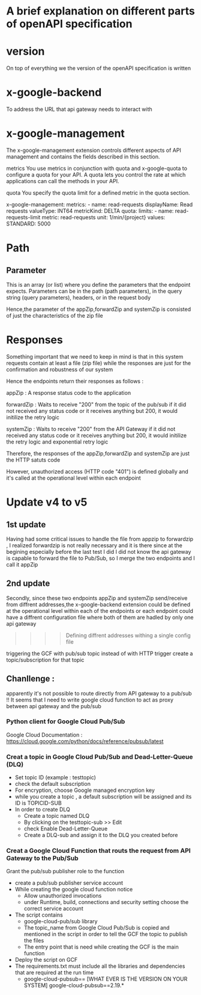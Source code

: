 # A brief explanation on different parts of openAPI specification
# version
On top of everything we the version of the openAPI specification is written

# x-google-backend
To address the URL that api gateway needs to interact with

# x-google-management
The x-google-management extension controls different aspects of API management and contains the fields described in this section.

metrics
You use metrics in conjunction with quota and x-google-quota to configure a quota for your API. A quota lets you control the rate at which applications can call the methods in your API. 

quota
You specify the quota limit for a defined metric in the quota section.

x-google-management:
  metrics:
    - name: read-requests
      displayName: Read requests
      valueType: INT64
      metricKind: DELTA
    quota:
  limits:
    - name: read-requests-limit
      metric: read-requests
      unit: 1/min/{project}
      values:
        STANDARD: 5000

# Path
## Parameter
This is an array (or list) where you define the parameters that the endpoint expects. Parameters can be in the path (path parameters), in the query string (query parameters), headers, or in the request body

Hence,the parameter of the appZip,forwardZip and systemZip is consisted of just the characteristics of the zip file

# Responses
Something important that we need to keep in mind is that in this system requests contain at least a file (zip file) while the responses are just for the confirmation and robustness of our system

Hence the endpoints return their responses as follows : 

appZip : 
 A response status code to the application

forwardZip :
 Waits to receive "200" from the topic of the pub/sub if it did not received any status code or it receives anything but 200, it would initilize the retry logic

systemZip :
  Waits to receive "200" from the API Gateway if it did not received any status code or it receives anything but 200, it would initilize the retry logic and exponential retry logic

Therefore, the responses of the appZip,forwardZip and systemZip are just the HTTP satuts code  

However, unauthorized access (HTTP code "401") is defined globally and it's called at the operational level within each endpoint

# Update v4 to v5

## 1st update
Having had some critical issues to handle the file from appzip to forwardzip , I realized forwardzip is not really necessary and it is there since at the begining especially before the last test I did I did not know the api gateway is capable to forward the file to Pub/Sub, so I merge the two endpoints and I call it appZip

## 2nd update
Secondly, since these two endpoints appZip and systemZip send/receive from diffrent addresses,the x-google-backend extension could be defined at the operational level within each of the endpoints or each endpoint could have a diffrent configuration file where both of them are hadled by only one api gateway

>>>> Defining diffrent addresses withing a single config file

triggering the GCF with pub/sub topic instead of with HTTP trigger
create a topic/subscription for that topic

## Chanllenge : 
 apparently it's not possible to route directly from API gateway to a pub/sub !!
It seems that I need to write google cloud function to act as proxy between api gateway and the pub/sub

### Python client for Google Cloud Pub/Sub 
Google Cloud Documentation : 
https://cloud.google.com/python/docs/reference/pubsub/latest

### Creat a topic in Google Cloud Pub/Sub and Dead-Letter-Queue (DLQ)
- Set topic ID (example : testtopic)
- check the default subscription
- For encryption, choose Google managed encryption key
- while you create a topic , a default subscription will be assigned and its ID is TOPICID-SUB
- In order to create DLQ 
  - Create a topic named DLQ
  - By clicking on the testtopic-sub >> Edit
  - check Enable Dead-Letter-Queue 
  - Create a DLQ-sub and assign it to the DLQ you created before

### Creat a Google Cloud Function that routs the request from API Gateway to the Pub/Sub
Grant the pub/sub publisher role to the function 
  - create a pub/sub publisher service account 
  - While creating the google cloud function notice 
      - Allow unauthorized invocations
      - under Runtime, build, connections and security setting choose the correct service account
  - The script contains 
      - google-cloud-pub/sub library
      - The topic_name from Google Cloud Pub/Sub is copied and  mentioned in the script
        in order to tell the GCF the topic to publish the files
      - The entry point that is need while creating the GCF  is the main function
  - Deploy the script on GCF
  - The requirements.txt must include all the libraries and dependencies that are required 
    at the run time 
      - google-cloud-pubsub== [WHAT EVER IS THE VERSION ON YOUR SYSTEM] 
        google-cloud-pubsub==2.19.*
 
